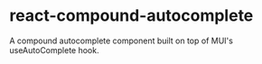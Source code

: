 # react-compound-autocomplete

A compound autocomplete component built on top of MUI's useAutoComplete hook.
